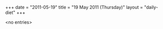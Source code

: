+++
date = "2011-05-19"
title = "19 May 2011 (Thursday)"
layout = "daily-diet"
+++

<p>&lt;no entries&gt;</p>